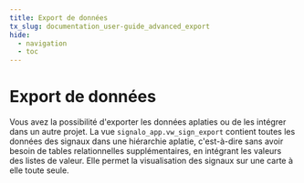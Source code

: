 ```yaml
---
title: Export de données
tx_slug: documentation_user-guide_advanced_export
hide:
  - navigation
  - toc
---
```


# Export de données

Vous avez la possibilité d'exporter les données aplaties ou de les intégrer dans un autre projet. La vue `signalo_app.vw_sign_export` contient toutes les données des signaux dans une hiérarchie aplatie, c'est-à-dire sans avoir besoin de tables relationnelles supplémentaires, en intégrant les valeurs des listes de valeur. Elle permet la visualisation des signaux sur une carte à elle toute seule.
